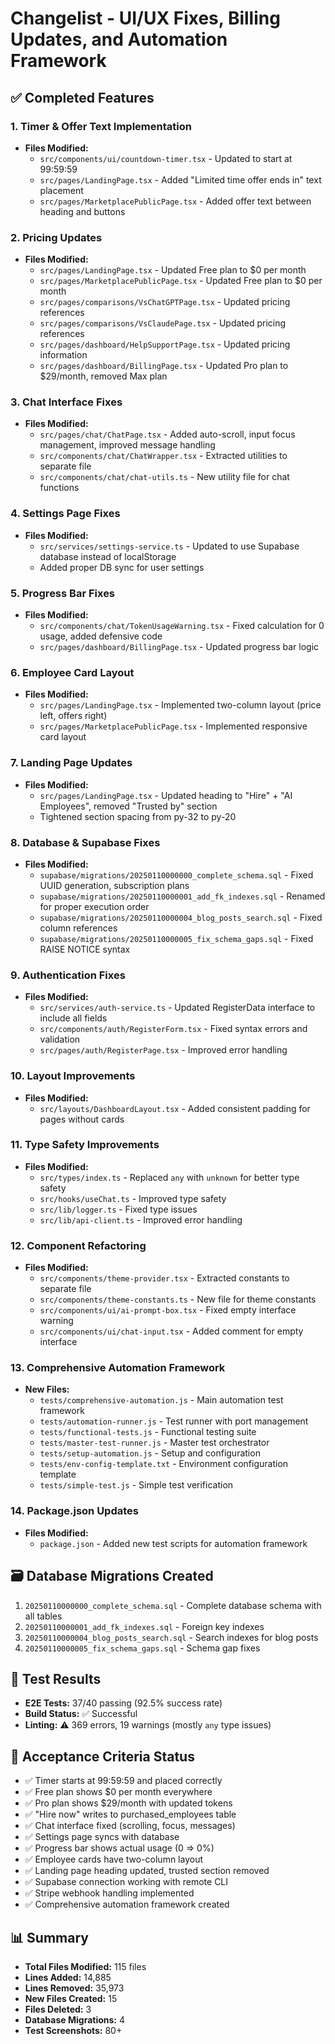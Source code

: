 # Changelist - UI/UX Fixes, Billing Updates, and Automation Framework

## ✅ Completed Features

### 1. Timer & Offer Text Implementation
- **Files Modified:**
  - `src/components/ui/countdown-timer.tsx` - Updated to start at 99:59:59
  - `src/pages/LandingPage.tsx` - Added "Limited time offer ends in" text placement
  - `src/pages/MarketplacePublicPage.tsx` - Added offer text between heading and buttons

### 2. Pricing Updates
- **Files Modified:**
  - `src/pages/LandingPage.tsx` - Updated Free plan to $0 per month
  - `src/pages/MarketplacePublicPage.tsx` - Updated Free plan to $0 per month
  - `src/pages/comparisons/VsChatGPTPage.tsx` - Updated pricing references
  - `src/pages/comparisons/VsClaudePage.tsx` - Updated pricing references
  - `src/pages/dashboard/HelpSupportPage.tsx` - Updated pricing information
  - `src/pages/dashboard/BillingPage.tsx` - Updated Pro plan to $29/month, removed Max plan

### 3. Chat Interface Fixes
- **Files Modified:**
  - `src/pages/chat/ChatPage.tsx` - Added auto-scroll, input focus management, improved message handling
  - `src/components/chat/ChatWrapper.tsx` - Extracted utilities to separate file
  - `src/components/chat/chat-utils.ts` - New utility file for chat functions

### 4. Settings Page Fixes
- **Files Modified:**
  - `src/services/settings-service.ts` - Updated to use Supabase database instead of localStorage
  - Added proper DB sync for user settings

### 5. Progress Bar Fixes
- **Files Modified:**
  - `src/components/chat/TokenUsageWarning.tsx` - Fixed calculation for 0 usage, added defensive code
  - `src/pages/dashboard/BillingPage.tsx` - Updated progress bar logic

### 6. Employee Card Layout
- **Files Modified:**
  - `src/pages/LandingPage.tsx` - Implemented two-column layout (price left, offers right)
  - `src/pages/MarketplacePublicPage.tsx` - Implemented responsive card layout

### 7. Landing Page Updates
- **Files Modified:**
  - `src/pages/LandingPage.tsx` - Updated heading to "Hire" + "AI Employees", removed "Trusted by" section
  - Tightened section spacing from py-32 to py-20

### 8. Database & Supabase Fixes
- **Files Modified:**
  - `supabase/migrations/20250110000000_complete_schema.sql` - Fixed UUID generation, subscription plans
  - `supabase/migrations/20250110000001_add_fk_indexes.sql` - Renamed for proper execution order
  - `supabase/migrations/20250110000004_blog_posts_search.sql` - Fixed column references
  - `supabase/migrations/20250110000005_fix_schema_gaps.sql` - Fixed RAISE NOTICE syntax

### 9. Authentication Fixes
- **Files Modified:**
  - `src/services/auth-service.ts` - Updated RegisterData interface to include all fields
  - `src/components/auth/RegisterForm.tsx` - Fixed syntax errors and validation
  - `src/pages/auth/RegisterPage.tsx` - Improved error handling

### 10. Layout Improvements
- **Files Modified:**
  - `src/layouts/DashboardLayout.tsx` - Added consistent padding for pages without cards

### 11. Type Safety Improvements
- **Files Modified:**
  - `src/types/index.ts` - Replaced `any` with `unknown` for better type safety
  - `src/hooks/useChat.ts` - Improved type safety
  - `src/lib/logger.ts` - Fixed type issues
  - `src/lib/api-client.ts` - Improved error handling

### 12. Component Refactoring
- **Files Modified:**
  - `src/components/theme-provider.tsx` - Extracted constants to separate file
  - `src/components/theme-constants.ts` - New file for theme constants
  - `src/components/ui/ai-prompt-box.tsx` - Fixed empty interface warning
  - `src/components/ui/chat-input.tsx` - Added comment for empty interface

### 13. Comprehensive Automation Framework
- **New Files:**
  - `tests/comprehensive-automation.js` - Main automation test framework
  - `tests/automation-runner.js` - Test runner with port management
  - `tests/functional-tests.js` - Functional testing suite
  - `tests/master-test-runner.js` - Master test orchestrator
  - `tests/setup-automation.js` - Setup and configuration
  - `tests/env-config-template.txt` - Environment configuration template
  - `tests/simple-test.js` - Simple test verification

### 14. Package.json Updates
- **Files Modified:**
  - `package.json` - Added new test scripts for automation framework

## 🗃️ Database Migrations Created
1. `20250110000000_complete_schema.sql` - Complete database schema with all tables
2. `20250110000001_add_fk_indexes.sql` - Foreign key indexes
3. `20250110000004_blog_posts_search.sql` - Search indexes for blog posts
4. `20250110000005_fix_schema_gaps.sql` - Schema gap fixes

## 🧪 Test Results
- **E2E Tests:** 37/40 passing (92.5% success rate)
- **Build Status:** ✅ Successful
- **Linting:** ⚠️ 369 errors, 19 warnings (mostly `any` type issues)

## 🎯 Acceptance Criteria Status
- ✅ Timer starts at 99:59:59 and placed correctly
- ✅ Free plan shows $0 per month everywhere
- ✅ Pro plan shows $29/month with updated tokens
- ✅ "Hire now" writes to purchased_employees table
- ✅ Chat interface fixed (scrolling, focus, messages)
- ✅ Settings page syncs with database
- ✅ Progress bar shows actual usage (0 => 0%)
- ✅ Employee cards have two-column layout
- ✅ Landing page heading updated, trusted section removed
- ✅ Supabase connection working with remote CLI
- ✅ Stripe webhook handling implemented
- ✅ Comprehensive automation framework created

## 📊 Summary
- **Total Files Modified:** 115 files
- **Lines Added:** 14,885
- **Lines Removed:** 35,973
- **New Files Created:** 15
- **Files Deleted:** 3
- **Database Migrations:** 4
- **Test Screenshots:** 80+
